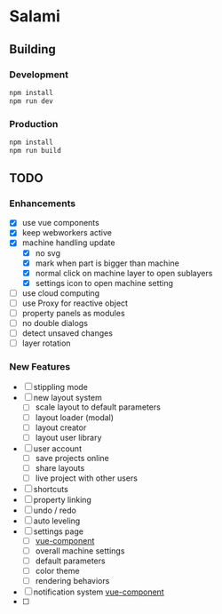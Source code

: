 # Salami

## Building

### Development

```bash
npm install
npm run dev
```

### Production

```bash
npm install
npm run build
```


## TODO

### Enhancements

- [x] use vue components
- [x] keep webworkers active
- [x] machine handling update
  - [x] no svg
  - [x] mark when part is bigger than machine
  - [x] normal click on machine layer to open sublayers
  - [x] settings icon to open machine setting
- [ ] use cloud computing
- [ ] use Proxy for reactive object
- [ ] property panels as modules
- [ ] no double dialogs
- [ ] detect unsaved changes
- [ ] layer rotation

### New Features

- [ ] stippling mode
- [ ] new layout system
  - [ ] scale layout to default parameters
  - [ ] layout loader (modal)
  - [ ] layout creator
  - [ ] layout user library
- [ ] user account
  - [ ] save projects online
  - [ ] share layouts
  - [ ] live project with other users
- [ ] shortcuts
- [ ] property linking
- [ ] undo / redo
- [ ] auto leveling
- [ ] settings page
  - [ ] [vue-component](https://github.com/euvl/vue-js-modal)
  - [ ] overall machine settings
  - [ ] default parameters
  - [ ] color theme
  - [ ] rendering behaviors
- [ ] notification system [vue-component](https://github.com/euvl/vue-notification)
- [ ]
